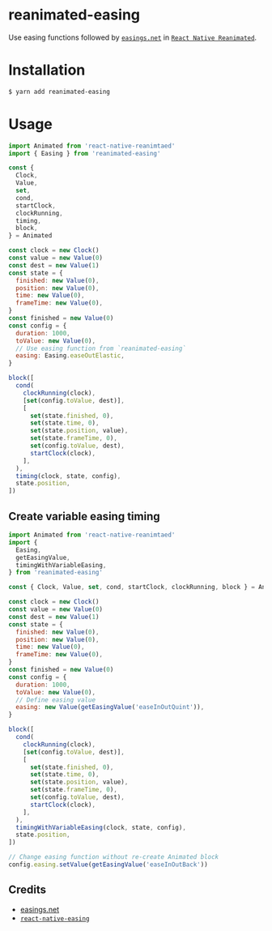 # reanimated-easing

Use easing functions followed by [`easings.net`](https://easings.net) in [`React Native Reanimated`](https://github.com/software-mansion/react-native-reanimated).

# Installation

```bash
$ yarn add reanimated-easing
```

# Usage

```js
import Animated from 'react-native-reanimtaed'
import { Easing } from 'reanimated-easing'

const {
  Clock,
  Value,
  set,
  cond,
  startClock,
  clockRunning,
  timing,
  block,
} = Animated

const clock = new Clock()
const value = new Value(0)
const dest = new Value(1)
const state = {
  finished: new Value(0),
  position: new Value(0),
  time: new Value(0),
  frameTime: new Value(0),
}
const finished = new Value(0)
const config = {
  duration: 1000,
  toValue: new Value(0),
  // Use easing function from `reanimated-easing`
  easing: Easing.easeOutElastic,
}

block([
  cond(
    clockRunning(clock),
    [set(config.toValue, dest)],
    [
      set(state.finished, 0),
      set(state.time, 0),
      set(state.position, value),
      set(state.frameTime, 0),
      set(config.toValue, dest),
      startClock(clock),
    ],
  ),
  timing(clock, state, config),
  state.position,
])
```

## Create variable easing timing

```js
import Animated from 'react-native-reanimtaed'
import {
  Easing,
  getEasingValue,
  timingWithVariableEasing,
} from 'reanimated-easing'

const { Clock, Value, set, cond, startClock, clockRunning, block } = Animated

const clock = new Clock()
const value = new Value(0)
const dest = new Value(1)
const state = {
  finished: new Value(0),
  position: new Value(0),
  time: new Value(0),
  frameTime: new Value(0),
}
const finished = new Value(0)
const config = {
  duration: 1000,
  toValue: new Value(0),
  // Define easing value
  easing: new Value(getEasingValue('easeInOutQuint')),
}

block([
  cond(
    clockRunning(clock),
    [set(config.toValue, dest)],
    [
      set(state.finished, 0),
      set(state.time, 0),
      set(state.position, value),
      set(state.frameTime, 0),
      set(config.toValue, dest),
      startClock(clock),
    ],
  ),
  timingWithVariableEasing(clock, state, config),
  state.position,
])

// Change easing function without re-create Animated block
config.easing.setValue(getEasingValue('easeInOutBack'))
```

## Credits

- [easings.net](https://easings.net)
- [`react-native-easing`](https://github.com/thisXY/react-native-easing)
